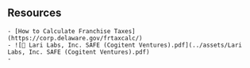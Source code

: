 ## Resources
	- [How to Calculate Franchise Taxes](https://corp.delaware.gov/frtaxcalc/)
	- ![📄 Lari Labs, Inc. SAFE (Cogitent Ventures).pdf](../assets/Lari Labs, Inc. SAFE (Cogitent Ventures).pdf)
	-